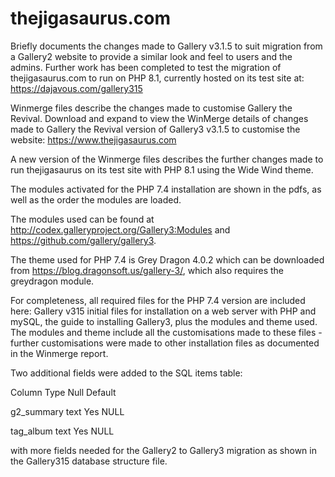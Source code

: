 # thejigasaurus.com

Briefly documents the changes made to Gallery v3.1.5 to suit migration from a Gallery2 website to provide a similar look and feel to users and the admins. Further work has been completed to test the migration of thejigasaurus.com to run on PHP 8.1, currently hosted on its test site at: https://dajavous.com/gallery315

Winmerge files describe the changes made to customise Gallery the Revival. Download and expand to view the WinMerge details of changes made to Gallery the Revival version of Gallery3 v3.1.5 to customise the website: https://www.thejigasaurus.com

A new version of the Winmerge files describes the further changes made to run thejigasaurus on its test site with PHP 8.1 using the Wide Wind theme.

The modules activated for the PHP 7.4 installation are shown in the pdfs, as well as the order the modules are loaded. 

The modules used can be found at http://codex.galleryproject.org/Gallery3:Modules and https://github.com/gallery/gallery3. 

The theme used for PHP 7.4 is Grey Dragon 4.0.2 which can be downloaded from https://blog.dragonsoft.us/gallery-3/, which also requires the greydragon module.

For completeness, all required files for the PHP 7.4 version are included here: Gallery v315 initial files for installation on a web server with PHP and mySQL, the guide to installing Gallery3, plus the modules and theme used. The modules and theme include all the customisations made to these files - further customisations were made to other installation files as documented in the Winmerge report. 

Two additional fields were added to the SQL items table:

Column	    Type	Null	Default

g2_summary	text	Yes	  NULL

tag_album	  text	Yes	  NULL

with more fields needed for the Gallery2 to Gallery3 migration as shown in the Gallery315 database structure file.
